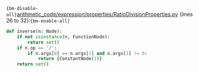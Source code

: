 `{bm-disable-all}`[arithmetic_code/expression/properties/RatioDivisionProperties.py](arithmetic_code/expression/properties/RatioDivisionProperties.py) (lines 26 to 32):`{bm-enable-all}`

```python
def inverse(n: Node):
    if not isinstance(n, FunctionNode):
        return set()
    if n.op == '/':
        if n.args[0] == n.args[1] and n.args[1] != 0:
            return {ConstantNode(1)}
    return set()
```
